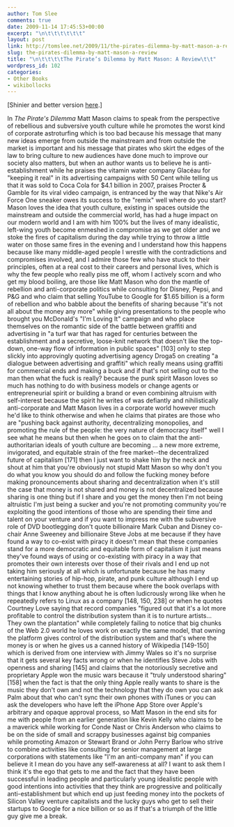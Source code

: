 ```yaml
---
author: Tom Slee
comments: true
date: 2009-11-14 17:45:53+00:00
excerpt: "\n\t\t\t\t\t\t"
layout: post
link: http://tomslee.net/2009/11/the-pirates-dilemma-by-matt-mason-a-review.html
slug: the-pirates-dilemma-by-matt-mason-a-review
title: "\n\t\t\t\tThe Pirate’s Dilemma by Matt Mason: A Review\t\t"
wordpress_id: 102
categories:
- Other Books
- wikibollocks
---
```



				

[Shinier and better version [here](http://whimsley.typepad.com/whimsley/2009/11/pirates-dilemma-review-remixed.html).]

In _The Pirate's Dilemma_ Matt Mason claims to speak from the perspective of rebellious and subversive youth culture while he promotes the worst kind of corporate astroturfing which is too bad because his message that many new ideas emerge from outside the mainstream and from outside the market is important and his message that pirates who skirt the edges of the law to bring culture to new audiences have done much to improve our society also matters, but when an author wants us to believe he is anti-establishment while he praises the vitamin water company Glacéau for "keeping it real" in its advertising campaigns with 50 Cent while telling us that it was sold to Coca Cola for $4.1 billion in 2007, praises Procter & Gamble for its viral video campaign, is entranced by the way that Nike's Air Force One sneaker owes its success to the "remix" well where do you start? Mason loves the idea that youth culture, existing in spaces outside the mainstream and outside the commercial world, has had a huge impact on our modern world and I am with him 100% but the lives of many idealistic, left-wing youth become enmeshed in compromise as we get older and we stoke the fires of capitalism during the day while trying to throw a little water on those same fires in the evening and I understand how this happens because like many middle-aged people I wrestle with the contradictions and compromises involved, and I admire those few who have stuck to their principles, often at a real cost to their careers and personal lives, which is why the few people who really piss me off, whom I actively scorn and who get my blood boiling, are those like Matt Mason who don the mantle of rebellion and anti-corporate politics while consulting for Disney, Pepsi, and P&G and who claim that selling YouTube to Google for $1.65 billion is a form of rebellion and who babble about the benefits of sharing because "it's not all about the money any more" while giving presentations to the people who brought you McDonald's "I'm Loving It" campaign and who place themselves on the romantic side of the battle between graffiti and advertising in "a turf war that has raged for centuries between the establishment and a secretive, loose-knit network that doesn't like the top-down, one-way flow of information in public spaces" [103] only to step slickly into approvingly quoting advertising agency Droga5 on creating "a dialogue between advertising and graffiti" which really means using graffiti for commercial ends and making a buck and if that's not selling out to the man then what the fuck is really? because the punk spirit Mason loves so much has nothing to do with business models or change agents or entrepreneurial spirit or building a brand or even combining altruism with self-interest because the spirit he writes of was defiantly and nihilistically anti-corporate and Matt Mason lives in a corporate world however much he'd like to think otherwise and when he claims that pirates are those who are "pushing back against authority, decentralizing monopolies, and promoting the rule of the people: the very nature of democracy itself" well I see what he means but then when he goes on to claim that the anti-authoritarian ideals of youth culture are becoming ... a new more extreme, invigorated, and equitable strain of the free market--the decentralized future of capitalism [171] then I just want to shake him by the neck and shout at him that you're obviously not stupid Matt Mason so why don't you do what you know you should do and follow the fucking money before making pronouncements about sharing and decentralization when it's still the case that money is not shared and money is not decentralized because sharing is one thing but if I share and you get the money then I'm not being altruistic I'm just being a sucker and you're not promoting community you're exploiting the good intentions of those who are spending their time and talent on your venture and if you want to impress me with the subversive role of DVD bootlegging don't quote billionaire Mark Cuban and Disney co-chair Anne Sweeney and billionaire Steve Jobs at me because if they have found a way to co-exist with piracy it doesn't mean that these companies stand for a more democratic and equitable form of capitalism it just means they've found ways of using or co-existing with piracy in a way that promotes their own interests over those of their rivals and I end up not taking him seriously at all which is unfortunate because he has many entertaining stories of hip-hop, pirate, and punk culture although I end up not knowing whether to trust them because where the book overlaps with things that I know anything about he is often ludicrously wrong like when he repeatedly refers to Linux as a company [148, 150, 238] or when he quotes Courtney Love saying that record companies "figured out that it's a lot more profitable to control the distribution system than it is to nurture artists... They own the plantation" while completely failing to notice that big chunks of the Web 2.0 world he loves work on exactly the same model, that owning the platform gives control of the distribution system and that's where the money is or when he gives us a canned history of Wikipedia [149-150] which is derived from one interview with Jimmy Wales so it's no surprise that it gets several key facts wrong or when he identifies Steve Jobs with openness and sharing [145] and claims that the notoriously secretive and proprietary Apple won the music wars because it "truly understood sharing" [158] when the fact is that the only thing Apple really wants to share is the music they don't own and not the technology that they do own you can ask Palm about that who can't sync their own phones with iTunes or you can ask the developers who have left the iPhone App Store over Apple's arbitrary and opaque approval process, so Matt Mason in the end sits for me with people from an earlier generation like Kevin Kelly who claims to be a maverick while working for Conde Nast or Chris Anderson who claims to be on the side of small and scrappy businesses against big companies while promoting Amazon or Stewart Brand or John Perry Barlow who strive to combine activities like consulting for senior management at large corporations with statements like "I'm an anti-company man" if you can believe it I mean do you have any self-awareness at all? I want to ask them I think it's the ego that gets to me and the fact that they have been successful in leading people and particularly young idealistic people with good intentions into activities that they think are progressive and politically anti-establishment but which end up just feeding money into the pockets of Silicon Valley venture capitalists and the lucky guys who get to sell their startups to Google for a nice billion or so as if that's a triumph of the little guy give me a break.


		

